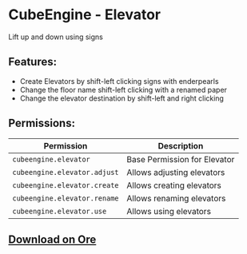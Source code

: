 # CubeEngine - Elevator
Lift up and down using signs

## Features:
 - Create Elevators by shift-left clicking signs with enderpearls
 - Change the floor name shift-left clicking with a renamed paper
 - Change the elevator destination by shift-left and right clicking

## Permissions:

| Permission | Description |
| --- | --- |
| `cubeengine.elevator` | Base Permission for Elevator |
| `cubeengine.elevator.adjust` | Allows adjusting elevators |
| `cubeengine.elevator.create` | Allows creating elevators |
| `cubeengine.elevator.rename` | Allows renaming elevators |
| `cubeengine.elevator.use` | Allows using elevators |

## [Download on Ore](https://ore.spongepowered.org/CubeEngine/CubeEngine---Elevator)

